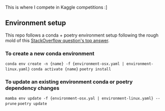 This is where I compete in Kaggle competitions :]

## Environment setup

This repo follows a conda + poetry environment setup following the rough mold of this 
[StackOverflow question's top answer](https://stackoverflow.com/questions/70851048/does-it-make-sense-to-use-conda-poetry).

### To create a new conda environment

`conda env create -n {name} -f {environment-osx.yaml | environment-linux.yaml}`
`conda activate {name}`
`poetry install`

### To update an existing environment conda or poetry dependency changes

`mamba env update -f {environment-osx.yal | environment-linux.yaml} --prune`
`poetry update`

